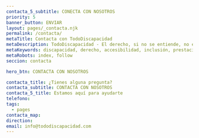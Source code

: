 ```yaml
---
contacta_5_subtitle: CONECTA CON NOSOTROS
priority: 5
banner_button: ENVIAR
layout: pages/_contacta.njk
permalink: /contacta/
metaTitle: Contacta con TodoDiscapacidad
metaDescription: TodoDiscapacidad - El derecho, si no se entiende, no es un derecho. Explicamos la discapacidad y el derecho de forma clara y accesible.
metaKeywords: discapacidad, derecho, accesibilidad, inclusión, prestaciones, ayudas, CUME, incapacidad, patrimonio protegido
metaRobots: index, follow
seccion: contacta

hero_btn: CONTACTA CON NOSOTROS

contacta_title: ¿Tienes alguna pregunta?
contacta_subtitle: CONTACTA CON NOSOTROS
contacta_5_title: Estamos aquí para ayudarte
telefono: 
tags:
  - pages
contacta_map: 
direction: 
email: info@tododiscapacidad.com
---
```

